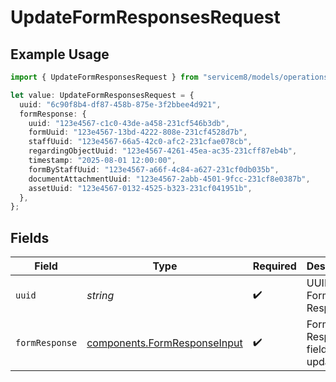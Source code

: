 # UpdateFormResponsesRequest

## Example Usage

```typescript
import { UpdateFormResponsesRequest } from "servicem8/models/operations";

let value: UpdateFormResponsesRequest = {
  uuid: "6c90f8b4-df87-458b-875e-3f2bbee4d921",
  formResponse: {
    uuid: "123e4567-c1c0-43de-a458-231cf546b3db",
    formUuid: "123e4567-13bd-4222-808e-231cf4528d7b",
    staffUuid: "123e4567-66a5-42c0-afc2-231cfae078cb",
    regardingObjectUuid: "123e4567-4261-45ea-ac35-231cff87eb4b",
    timestamp: "2025-08-01 12:00:00",
    formByStaffUuid: "123e4567-a66f-4c84-a627-231cf0db035b",
    documentAttachmentUuid: "123e4567-2abb-4501-9fcc-231cf8e0387b",
    assetUuid: "123e4567-0132-4525-b323-231cf041951b",
  },
};
```

## Fields

| Field                                                                        | Type                                                                         | Required                                                                     | Description                                                                  |
| ---------------------------------------------------------------------------- | ---------------------------------------------------------------------------- | ---------------------------------------------------------------------------- | ---------------------------------------------------------------------------- |
| `uuid`                                                                       | *string*                                                                     | :heavy_check_mark:                                                           | UUID of the Form Response                                                    |
| `formResponse`                                                               | [components.FormResponseInput](../../models/components/formresponseinput.md) | :heavy_check_mark:                                                           | Form Response fields to update                                               |
